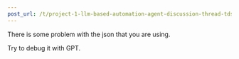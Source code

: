```yaml
---
post_url: /t/project-1-llm-based-automation-agent-discussion-thread-tds-jan-2025/164277/265
---
```

There is some problem with the json that you are using.

Try to debug it with GPT.